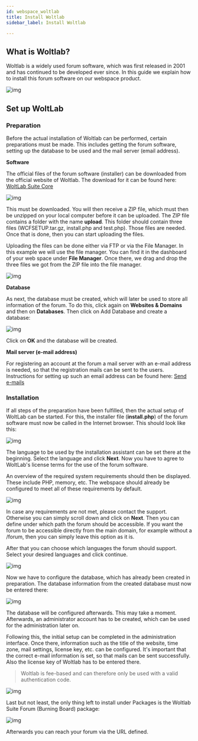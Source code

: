 ```yaml
---
id: webspace_woltlab
title: Install Woltlab
sidebar_label: Install Woltlab

---
```




## What is Woltlab?

Woltlab is a widely used forum software, which was first released in 2001 and has continued to be developed ever since. In this guide we explain how to install this forum software on our webspace product. 

![img](https://screensaver01.zap-hosting.com/index.php/s/8cnWkrByjoy29LK/preview)



## Set up WoltLab

### Preparation

Before the actual installation of Woltlab can be performed, certain preparations must be made. This includes getting the forum software, setting up the database to be used and the mail server (email address).



**Software**

The official files of the forum software (installer) can be downloaded from the official website of Woltlab. The download for it can be found here: [WoltLab Suite Core](https://www.woltlab.com/woltlab-suite-download/)

![img](https://screensaver01.zap-hosting.com/index.php/s/3dELXxpsfgiGDCC/preview)

This must be downloaded. You will then receive a ZIP file, which must then be unzipped on your local computer before it can be uploaded. The ZIP file contains a folder with the name **upload**. This folder should contain three files (WCFSETUP.tar.gz, install.php and test.php). Those files are needed. Once that is done, then you can start uploading the files.

Uploading the files can be done either via FTP or via the File Manager. In this example we will use the file manager. You can find it in the dashboard of your web space under **File Manager**. Once there, we drag and drop the three files we got from the ZIP file into the file manager. 

![img](https://screensaver01.zap-hosting.com/index.php/s/2AjysjoprbrTmeq/preview)



**Database**

As next, the database must be created, which will later be used to store all information of the forum. To do this, click again on **Websites & Domains** and then on **Databases**. Then click on Add Database and create a database:  

![img](https://screensaver01.zap-hosting.com/index.php/s/eQp3FbdtaMwRYJH/preview)

Click on **OK** and the database will be created.



**Mail server (e-mail address)**

For registering an account at the forum a mail server with an e-mail address is needed, so that the registration mails can be sent to the users. Instructions for setting up such an email address can be found here: [Send e-mails](https://zap-hosting.com/guides/docs/en/webspace_plesk_sendmail/)



### Installation

If all steps of the preparation have been fulfilled, then the actual setup of WoltLab can be started. For this, the installer file (**install.php**) of the forum software must now be called in the Internet browser. This should look like this: 

![img](https://screensaver01.zap-hosting.com/index.php/s/ixGkH8sSqCpFjei/preview)



The language to be used by the installation assistant can be set there at the beginning. Select the language and click **Next**. Now you have to agree to WoltLab's license terms for the use of the forum software. 

An overview of the required system requirements should then be displayed. These include PHP, memory, etc. The webspace should already be configured to meet all of these requirements by default.

![img](https://screensaver01.zap-hosting.com/index.php/s/mEfHzJ7aYE7awmA/preview)



In case any requirements are not met, please contact the support. Otherwise you can simply scroll down and click on **Next**. Then you can define under which path the forum should be accessible. If you want the forum to be accessible directly from the main domain, for example without a /forum, then you can simply leave this option as it is. 



After that you can choose which languages the forum should support. Select your desired languages and click continue. 

![img](https://screensaver01.zap-hosting.com/index.php/s/jns5rMmafrXf68k/preview)



Now we have to configure the database, which has already been created in preparation. The database information from the created database must now be entered there: 



![img](https://screensaver01.zap-hosting.com/index.php/s/LDD794T7qcyqFqE/preview)



The database will be configured afterwards. This may take a moment. Afterwards, an administrator account has to be created, which can be used for the administration later on. 

Following this, the initial setup can be completed in the administration interface. Once there, information such as the title of the website, time zone, mail settings, license key, etc. can be configured. It's important that the correct e-mail information is set, so that mails can be sent successfully. Also the license key of Woltlab has to be entered there.



> Woltlab is fee-based and can therefore only be used with a valid authentication code. 



![img](https://screensaver01.zap-hosting.com/index.php/s/q7PTjXx3T3PrD7P/preview)



Last but not least, the only thing left to install under Packages is the Woltlab Suite Forum (Burning Board) package:

![img](https://screensaver01.zap-hosting.com/index.php/s/M5HL2dfR6PcFmSe/preview)



 Afterwards you can reach your forum via the URL defined.
